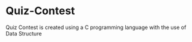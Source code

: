 # Quiz-Contest
Quiz Contest is created using a C programming language with the use of Data Structure
